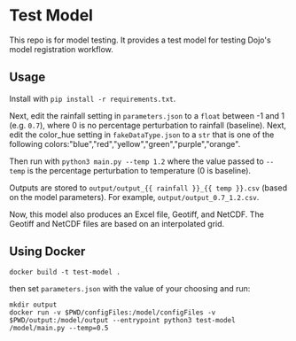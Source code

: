 # Test Model

This repo is for model testing. It provides a test model for testing Dojo's model registration workflow.

## Usage

Install with `pip install -r requirements.txt`.

Next, edit the rainfall setting in `parameters.json` to a `float` between -1 and 1 (e.g. `0.7`), where 0 is no percentage perturbation to rainfall (baseline).
Next, edit the color_hue setting in `fakeDataType.json` to a `str` that is one of the following colors:"blue","red","yellow","green","purple","orange".

Then run with `python3 main.py --temp 1.2` where the value passed to `--temp` is the percentage perturbation to temperature (0 is baseline).

Outputs are stored to `output/output_{{ rainfall }}_{{ temp }}.csv` (based on the model parameters). For example, `output/output_0.7_1.2.csv`.

Now, this model also produces an Excel file, Geotiff, and NetCDF. The Geotiff and NetCDF files are based on an interpolated grid.

## Using Docker

```
docker build -t test-model .
```

then set `parameters.json` with the value of your choosing and run:

```
mkdir output
docker run -v $PWD/configFiles:/model/configFiles -v $PWD/output:/model/output --entrypoint python3 test-model  /model/main.py --temp=0.5
```

